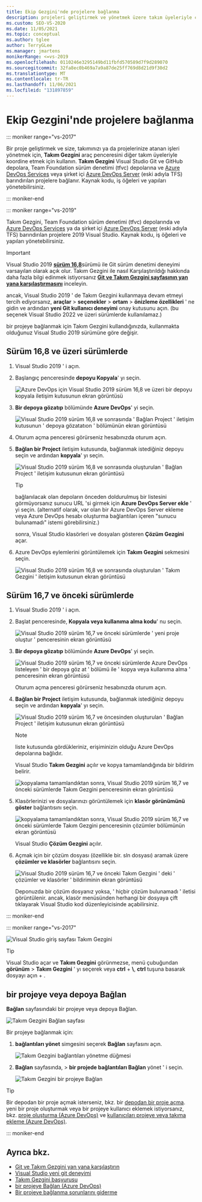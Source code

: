 ```yaml
---
title: Ekip Gezgini'nde projelere bağlanma
description: projeleri geliştirmek ve yönetmek üzere takım üyeleriyle çalışmak için Visual Studio Takım Gezgini nasıl kullanacağınızı öğrenin.
ms.custom: SEO-VS-2020
ms.date: 11/05/2021
ms.topic: conceptual
ms.author: tglee
author: TerryGLee
ms.manager: jmartens
monikerRange: <=vs-2019
ms.openlocfilehash: 0110246e3295149bd11fbfd570589d7f9d289070
ms.sourcegitcommit: 32fa8ec0b469a7a9a87de25ff769d8d21d9f30d2
ms.translationtype: MT
ms.contentlocale: tr-TR
ms.lasthandoff: 11/06/2021
ms.locfileid: "131897859"
---
```

# <a name="connect-to-projects-in-team-explorer"></a>Ekip Gezgini'nde projelere bağlanma

::: moniker range="vs-2017"

Bir proje geliştirmek ve size, takımınızı ya da projelerinize atanan işleri yönetmek için, **Takım Gezgini** araç penceresini diğer takım üyeleriyle koordine etmek için kullanın. **Takım Gezgini** Visual Studio Git ve GitHub depolara, Team Foundation sürüm denetimi (tfvc) depolarına ve [Azure DevOps Services](/azure/devops/user-guide/what-is-azure-devops-services) veya şirket içi [Azure DevOps Server](/azure/devops/index-all) (eski adıyla TFS) barındırılan projelere bağlanır. Kaynak kodu, iş öğeleri ve yapıları yönetebilirsiniz.

::: moniker-end

::: moniker range="vs-2019"

Takım Gezgini, Team Foundation sürüm denetimi (tfvc) depolarında ve [Azure DevOps Services](/azure/devops/user-guide/what-is-azure-devops-services) ya da şirket içi [Azure DevOps Server](/azure/devops/user-guide/about-azure-devops-services-tfs?view=azure-devops&preserve-view=true) (eski adıyla TFS) barındırılan projelere 2019 Visual Studio. Kaynak kodu, iş öğeleri ve yapıları yönetebilirsiniz.

> [!IMPORTANT]
> Visual Studio 2019 [**sürüm 16,8**](/visualstudio/releases/2019/release-notes-history)sürümü ile Git sürüm denetimi deneyimi varsayılan olarak açık olur. Takım Gezgini ile nasıl Karşılaştırıldığı hakkında daha fazla bilgi edinmek istiyorsanız [**Git ve Takım Gezgini sayfasının yan yana karşılaştırmasını**](../version-control/git-team-explorer-feature-comparison.md) inceleyin.
>
> ancak, Visual Studio 2019 ' de Takım Gezgini kullanmaya devam etmeyi tercih ediyorsanız, **araçlar**  >  **seçenekler**  >  **ortam**  >  **önizleme özellikleri** ' ne gidin ve ardından **yeni Git kullanıcı deneyimi** onay kutusunu açın. (bu seçenek Visual Studio 2022 ve üzeri sürümlerde kullanılamaz.)

bir projeye bağlanmak için Takım Gezgini kullandığınızda, kullanmakta olduğunuz Visual Studio 2019 sürümüne göre değişir.

## <a name="in-version-168-and-later"></a>Sürüm 16,8 ve üzeri sürümlerde

1. Visual Studio 2019 ' i açın.

1. Başlangıç penceresinde **depoyu Kopyala**' yı seçin.

   ![Azure DevOps için Visual Studio 2019 sürüm 16,8 ve üzeri bir depoyu kopyala iletişim kutusunun ekran görüntüsü](../ide/media/vs-2019/clone-repository.png)

1. **Bir depoya gözatıp** bölümünde **Azure DevOps**' yi seçin.

    ![Visual Studio 2019 sürüm 16,8 ve sonrasında ' Bağlan Project ' iletişim kutusunun ' depoya gözatatıon ' bölümünün ekran görüntüsü](../ide/media/vs-2019/browse-repository-azure-devops.png)

1. Oturum açma penceresi görürseniz hesabınızda oturum açın.

1. **Bağlan bir Project** iletişim kutusunda, bağlanmak istediğiniz depoyu seçin ve ardından **kopyala**' yı seçin.

      ![Visual Studio 2019 sürüm 16,8 ve sonrasında oluşturulan ' Bağlan Project ' iletişim kutusunun ekran görüntüsü](../ide/media/vs-2019/connect-project-azure-devops.png)

      > [!TIP]
      > bağlanılacak olan depoların önceden doldurulmuş bir listesini görmüyorsanız sunucu URL 'si girmek için **Azure DevOps Server ekle** ' yi seçin. (alternatif olarak, var olan bir Azure DevOps Server ekleme veya Azure DevOps hesabı oluşturma bağlantıları içeren "sunucu bulunamadı" istemi görebilirsiniz.)

   sonra, Visual Studio klasörleri ve dosyaları gösteren **Çözüm Gezgini** açar.

1. Azure DevOps eylemlerini görüntülemek için **Takım Gezgini** sekmesini seçin.

      ![Visual Studio 2019 sürüm 16,8 ve sonrasında oluşturulan ' Takım Gezgini ' iletişim kutusunun ekran görüntüsü](../ide/media/vs-2019/team-explorer-azure-devops.png)

## <a name="in-version-167-and-earlier"></a>Sürüm 16,7 ve önceki sürümlerde

1. Visual Studio 2019 ' i açın.

1. Başlat penceresinde, **Kopyala veya kullanıma alma kodu**' nu seçin.

   ![Visual Studio 2019 sürüm 16,7 ve önceki sürümlerde ' yeni proje oluştur ' penceresinin ekran görüntüsü](../get-started/media/vs-2019/clone-checkout-code-dark.png)

1. **Bir depoya gözatıp** bölümünde **Azure DevOps**' yi seçin.

   ![Visual Studio 2019 sürüm 16,7 ve önceki sürümlerde Azure DevOps listeleyen ' bir depoya göz at ' bölümü ile ' kopya veya kullanıma alma ' penceresinin ekran görüntüsü](../get-started/media/vs-2019/clone-checkout-code-git-repo-dark.png)

   Oturum açma penceresi görürseniz hesabınızda oturum açın.

1. **Bağlan bir Project** iletişim kutusunda, bağlanmak istediğiniz depoyu seçin ve ardından **kopyala**' yı seçin.

      ![Visual Studio 2019 sürüm 16,7 ve öncesinden oluşturulan ' Bağlan Project ' iletişim kutusunun ekran görüntüsü](../get-started/media/open-proj-azure-devops-connect-cloud-clone.png)

    > [!NOTE]
    > liste kutusunda gördükleriniz, erişiminizin olduğu Azure DevOps depolarına bağlıdır.

   Visual Studio **Takım Gezgini** açılır ve kopya tamamlandığında bir bildirim belirir.

     ![kopyalama tamamlandıktan sonra, Visual Studio 2019 sürüm 16,7 ve önceki sürümlerde Takım Gezgini penceresinin ekran görüntüsü](../get-started/media/vs-2019/clone-complete-azure-devops.png)

1. Klasörlerinizi ve dosyalarınızı görüntülemek için **klasör görünümünü göster** bağlantısını seçin.

     ![kopyalama tamamlandıktan sonra, Visual Studio 2019 sürüm 16,7 ve önceki sürümlerde Takım Gezgini penceresinin çözümler bölümünün ekran görüntüsü](../get-started/media/vs-2019/show-folder-view-azure-devops.png)

     Visual Studio **Çözüm Gezgini** açılır.

1. Açmak için bir çözüm dosyası (özellikle bir. sln dosyası) aramak üzere **çözümler ve klasörler** bağlantısını seçin.

      ![Visual Studio 2019 sürüm 16,7 ve önceki Takım Gezgini ' deki ' çözümler ve klasörler ' bildiriminin ekran görüntüsü](../get-started/media/open-proj-repo-solutions-folders.png)

   Deponuzda bir çözüm dosyanız yoksa, ' hiçbir çözüm bulunamadı ' iletisi görüntülenir. ancak, klasör menüsünden herhangi bir dosyaya çift tıklayarak Visual Studio kod düzenleyicisinde açabilirsiniz.

::: moniker-end

::: moniker range="vs-2017"

![Visual Studio giriş sayfası Takım Gezgini](media/team-explorer/team-explorer.png "Visual Studio Takım Gezgini giriş sayfası.")

> [!TIP]
> Visual Studio açar ve **Takım Gezgini** görünmezse, menü çubuğundan **görünüm**  >  **Takım Gezgini** ' yı seçerek veya **ctrl** + **&#92;**, **ctrl** tuşuna basarak dosyayı açın + .

## <a name="connect-to-a-project-or-repository"></a>bir projeye veya depoya Bağlan

**Bağlan** sayfasındaki bir projeye veya depoya Bağlan.

![Takım Gezgini Bağlan sayfası](media/team-explorer/connect.png "Visual Studio Takım Gezgini Bağlan sayfası")

Bir projeye bağlanmak için:

1. **bağlantıları yönet** simgesini seçerek **Bağlan** sayfasını açın.

   ![Takım Gezgini bağlantıları yönetme düğmesi](media/team-explorer/manage-connections.png "Visual Studio ' de Takım Gezgini-bağlantıları Yönet düğmesi.")

1. **Bağlan** sayfasında,  > **bir projede bağlantıları Bağlan** yönet ' i seçin.

   ![Takım Gezgini bir projeye Bağlan](media/team-explorer/connect-project.png "Takım Gezgini-Visual Studio Project seçeneğine Bağlan.")

> [!TIP]
> Bir depodan bir proje açmak isterseniz, bkz. bir [depodan bir proje açma](../get-started/tutorial-open-project-from-repo-visual-studio-2017.md). yeni bir proje oluşturmak veya bir projeye kullanıcı eklemek istiyorsanız, bkz. [proje oluşturma (Azure DevOps)](/azure/devops/organizations/projects/create-project) ve [kullanıcıları projeye veya takıma ekleme (Azure DevOps)](/azure/devops/organizations/security/add-users-team-project).

::: moniker-end

## <a name="see-also"></a>Ayrıca bkz.

- [Git ve Takım Gezgini yan yana karşılaştırın](git-team-explorer-feature-comparison.md)
- [Visual Studio yeni git deneyimi](git-with-visual-studio.md)
- [Takım Gezgini başvurusu](reference/team-explorer-reference.md)
- [bir projeye Bağlan (Azure DevOps)](/azure/devops/organizations/projects/connect-to-projects)
- [Bir projeye bağlanma sorunlarını giderme](/azure/devops/user-guide/troubleshoot-connection?view=azure-devops&preserve-view=true)
